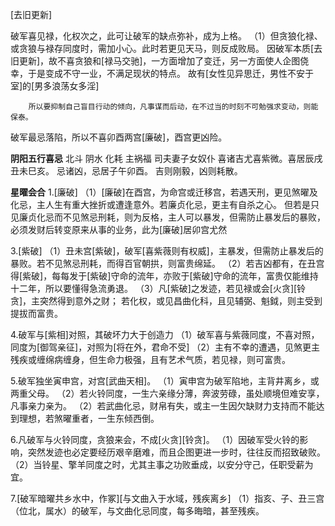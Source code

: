 [去旧更新]

破军喜见禄，化权次之，此可让破军的缺点弥补，成为上格。
    （1）但贪狼化禄、或贪狼与禄存同度时，需加小心。此时若更见天马，则反成败局。
            因破军本质[去旧更新]，故不喜贪狼和[禄马交驰]，一方面增加了变迁，另一方面使人企图侥幸，于是变成不守一业，不满足现状的特点。
                故有[女性见异思迁，男性不安于室]的[男多浪荡女多淫]

        所以要抑制自己盲目行动的倾向，凡事谋而后动，在不过当的时刻不可勉强求变动，则能保泰。

破军最忌落陷，所以不喜卯酉两宫[廉破]，酉宫更凶险。

**阴阳五行喜忌**
北斗 阴水 化耗 主祸福 司夫妻子女奴仆
喜诸吉尤喜紫微。喜居辰戌丑未巳亥。
忌诸凶，忌居子午卯酉。
吉则刚毅，凶则耗散。

**星曜会合**
1.[廉破]
    （1）[廉破]在酉宫，为命宫或迁移宫，若遇天刑，更见煞曜及化忌，主人生有重大挫折或遭逢意外。若廉贞化忌，更主有自杀之心。
        但若是只见廉贞化忌而不见煞忌刑耗，则为反格，主人可以暴发，但需防止暴发后的暴败，必须发财后转变原来从事的业务，此为[廉破]居卯宫尤然

3.[紫破]
    （1）丑未宫[紫破]，破军[喜紫薇则有权威]，主暴发，但需防止暴发后的暴败。若不见煞忌刑耗，而得百官朝拱，则富贵绵延。
    （2）若吉凶都有，在丑宫得[紫破]，每每发于[紫破]守命的流年，亦败于[紫破]守命的流年，富贵仅能维持十二年，所以要懂得急流勇退。
    （3）凡[紫破]之发迹，若见禄或会[火贪][铃贪]，主突然得到意外之财；
        若化权，或见昌曲化科，且见辅弼、魁鉞，则主受到提拔而富贵。

4.破军与[紫相]对照，其破坏力大于创造力
    （1）破军喜与紫薇同度，不喜对照，同度为[御驾亲征]，对照为[将在外，君命不受]
    （2）主有不幸的遭遇，见煞更主残疾或缠绵病缠身，但生命力极强，且有艺术气质，若见禄，则可富贵。

5.破军独坐寅申宫，对宫[武曲天相]。
    （1）寅申宫为破军陷地，主背井离乡，或两重父母。
    （2）若火铃同度，一生六亲缘分薄，奔波劳碌，虽处顺境但难安享，凡事亲力亲为。
    （2）若武曲化忌，财帛有失，或主一生因欠缺财力支持而不能达到理想，若煞曜重者，一生东倾西倒。

6.凡破军与火铃同度，贪狼来会，不成[火贪][铃贪]。
    （1）因破军受火铃的影响，突然发迹也必定要经历艰辛磨难，而且企图更进一步时，往往反而招致破败。
    （2）当铃星、擎羊同度之时，尤其主事之功败垂成，以安分守己，任职受薪为宜。

7.[破军暗曜共乡水中，作冢][与文曲入于水域，残疾离乡]
    （1）指亥、子、丑三宫（位北，属水）的破军，与文曲化忌同度，每多晦暗，甚至残疾。
    